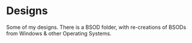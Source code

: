 # Designs
Some of my designs. There is a BSOD folder, with re-creations of BSODs from Windows &amp; other Operating Systems.
